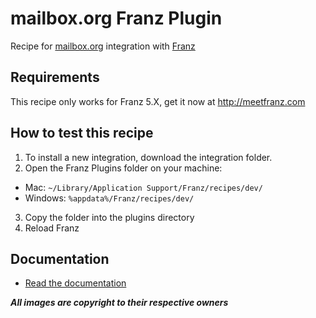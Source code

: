 # mailbox.org Franz Plugin
Recipe for [mailbox.org](https://www.mailbox.org) integration with [Franz](http://meetfranz.com)

## Requirements
This recipe only works for Franz 5.X, get it now at http://meetfranz.com

## How to test this recipe
1. To install a new integration, download the integration folder.
2. Open the Franz Plugins folder on your machine:
  * Mac: `~/Library/Application Support/Franz/recipes/dev/`
  * Windows: `%appdata%/Franz/recipes/dev/`
3. Copy the folder into the plugins directory
4. Reload Franz

## Documentation
* [Read the documentation](https://github.com/meetfranz/plugins/blob/master/docs/integration.md)

**_All images are copyright to their respective owners_**
